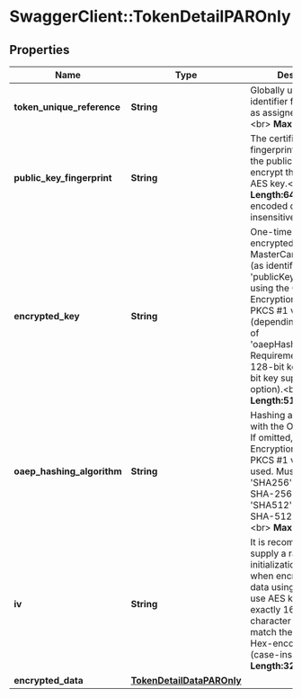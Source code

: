 # SwaggerClient::TokenDetailPAROnly

## Properties
Name | Type | Description | Notes
------------ | ------------- | ------------- | -------------
**token_unique_reference** | **String** | Globally unique identifier for the Token, as assigned by MDES.&lt;br&gt;     __Max Length:64__  | [optional] 
**public_key_fingerprint** | **String** | The certificate fingerprint identifying the public key used to encrypt the ephemeral AES key.&lt;br&gt;     __Max Length:64__ Hex-encoded data (case-insensitive).  | [optional] 
**encrypted_key** | **String** | One-time use AES key encrypted by the MasterCard public key (as identified by &#39;publicKeyFingerprint&#39;) using the OAEP or RSA Encryption Standard PKCS #1 v1.5 scheme (depending on the value of &#39;oaepHashingAlgorithm&#39;. Requirement is for a 128-bit key (with 256-bit key supported as an option).&lt;br&gt;     __Max Length:512__  | [optional] 
**oaep_hashing_algorithm** | **String** | Hashing algorithm used with the OAEP scheme. If omitted, then the RSA Encryption Standard PKCS #1 v1.5 will be used. Must be either &#39;SHA256&#39; (Use the SHA-256 algorithm) or &#39;SHA512&#39; (Use the SHA-512 algorithm).&lt;br&gt;     __Max Length:6__  | [optional] 
**iv** | **String** | It is recommended to supply a random initialization vector when encrypting the data using the one-time use AES key. Must be exactly 16 bytes (32 character hex string) to match the block size. Hex-encoded data (case-insensitive).  __Max Length:32__  | [optional] 
**encrypted_data** | [**TokenDetailDataPAROnly**](TokenDetailDataPAROnly.md) |  | [optional] 


